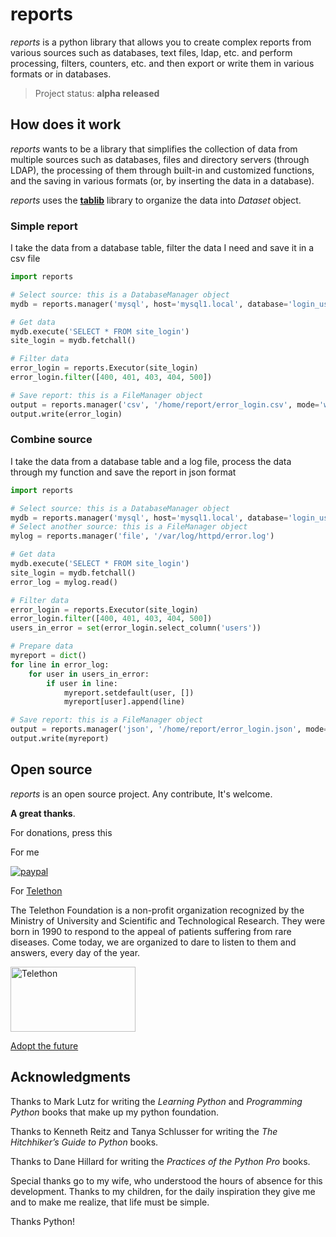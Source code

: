 # reports

_reports_ is a python library that allows you to create complex reports from various sources such as databases, 
text files, ldap, etc. and perform processing, filters, counters, etc. 
and then export or write them in various formats or in databases.

> Project status: **alpha released**

## How does it work

_reports_ wants to be a library that simplifies the collection of data from multiple sources such as databases, 
files and directory servers (through LDAP), the processing of them through built-in and customized functions, 
and the saving in various formats (or, by inserting the data in a database).

_reports_ uses the [**tablib**](https://tablib.readthedocs.io/en/stable/) library to organize the data into _Dataset_ object.

### Simple report

I take the data from a database table, filter the data I need and save it in a csv file

```python
import reports

# Select source: this is a DatabaseManager object
mydb = reports.manager('mysql', host='mysql1.local', database='login_users', username='dba', password='dba0000')

# Get data
mydb.execute('SELECT * FROM site_login')
site_login = mydb.fetchall()

# Filter data
error_login = reports.Executor(site_login)
error_login.filter([400, 401, 403, 404, 500])

# Save report: this is a FileManager object
output = reports.manager('csv', '/home/report/error_login.csv', mode='w')
output.write(error_login)

```

### Combine source

I take the data from a database table and a log file, process the data through my function and save the report in json format

```python
import reports

# Select source: this is a DatabaseManager object
mydb = reports.manager('mysql', host='mysql1.local', database='login_users', username='dba', password='dba0000')
# Select another source: this is a FileManager object
mylog = reports.manager('file', '/var/log/httpd/error.log')

# Get data
mydb.execute('SELECT * FROM site_login')
site_login = mydb.fetchall()
error_log = mylog.read()

# Filter data
error_login = reports.Executor(site_login)
error_login.filter([400, 401, 403, 404, 500])
users_in_error = set(error_login.select_column('users'))

# Prepare data
myreport = dict()
for line in error_log:
    for user in users_in_error:
        if user in line:
            myreport.setdefault(user, [])
            myreport[user].append(line)

# Save report: this is a FileManager object
output = reports.manager('json', '/home/report/error_login.json', mode='w')
output.write(myreport)

```

## Open source
_reports_ is an open source project. Any contribute, It's welcome.

**A great thanks**.

For donations, press this

For me

[![paypal](https://www.paypalobjects.com/en_US/i/btn/btn_donateCC_LG.gif)](https://www.paypal.me/guos)

For [Telethon](http://www.telethon.it/)

The Telethon Foundation is a non-profit organization recognized by the Ministry of University and Scientific and Technological Research.
They were born in 1990 to respond to the appeal of patients suffering from rare diseases.
Come today, we are organized to dare to listen to them and answers, every day of the year.

<a href="https://www.telethon.it/sostienici/dona-ora"> <img src="https://www.telethon.it/dev/_nuxt/img/c6d474e.svg" alt="Telethon" title="Telethon" width="200" height="104" /> </a>

[Adopt the future](https://www.ioadottoilfuturo.it/)


## Acknowledgments

Thanks to Mark Lutz for writing the _Learning Python_ and _Programming Python_ books that make up my python foundation.

Thanks to Kenneth Reitz and Tanya Schlusser for writing the _The Hitchhiker’s Guide to Python_ books.

Thanks to Dane Hillard for writing the _Practices of the Python Pro_ books.

Special thanks go to my wife, who understood the hours of absence for this development. 
Thanks to my children, for the daily inspiration they give me and to make me realize, that life must be simple.

Thanks Python!